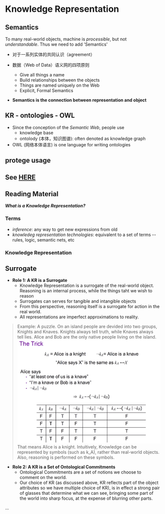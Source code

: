 # Knowledge Representation
## Semantics
To many real-world objects, machine is *processible*, but not *understandable*. Thus we need to add 'Semantics'
+ 对于一系列实体的共同认识（agreement）
+ 数据（Web of Data）语义网的四项原则
  + Give all things a name
  + Build relationships between the objects
  + Things are named uniquely on the Web
  + Explicit, Formal Semantics


+ **Semantics is the connection between representation and object**

## KR - ontologies - OWL
+ Since the conception of the *Semantic Web*, people use
  + knowledge base
  + ontolody (本体，知识图谱): often denoted as knowledge graph
+ OWL (网络本体语言) is one language for writing ontologies

## protege usage

See [HERE](assets/KR&P-protege_tutorial.pdf)
---
## Reading Material
***What is a Knowledge Representation?***
### Terms
+ *inference*: any way to get new expressions from old
+ *knowledeg representation technologies*: equivalent to a set of terms -- rules, logic, semantic nets, etc 

### Knowledge Representation

## Surrogate
+ **Role 1: A KR is a Surrogate**
  + Knowledge Representation is a surrogate of the real-world object. Reasoning is an internal process, while the things taht we wish to reason
  + Surrogates can serves for tangible and intangible objects
  + From this perspective, reasoning itself is a surrogate for action in the real world.
  + All representations are imperfect approximations to reality.
  
> Example: A puzzle.
> On an island people are devided into two groups, Knights and Knaves. Knights always tell truth, while Knaves always tell lies. Alice and Bob are the only native people living on the island.  
> ![](img/2020-02-18-15-35-45.png)
> That means Alice is a knight. Intuitively, Knowledge can be represented by symbols (such as k_A), rather than real-world objects. Also, reasoning is performed on these symbols.

+ **Role 2: A KR is a Set of Ontological Commitments**
  + Ontological Commitments are a set of notions we choose to comment on the world.
  + Our choice of KR (as discussed above, KR reflects part of the object attributes so we have multiple choice of KR), is in effect a strong pair of glasses that determine what we can see, bringing some part of the world into sharp focus, at the expense of blurring other parts.

...